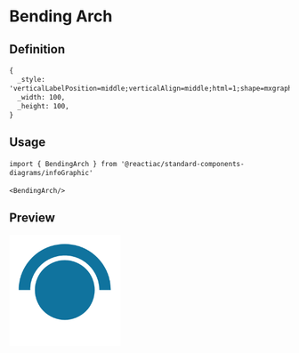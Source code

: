 # Bending Arch

## Definition

```
{
  _style: 'verticalLabelPosition=middle;verticalAlign=middle;html=1;shape=mxgraph.infographic.bendingArch;startAngle=0.75;endAngle=0.25;arcWidth=0.25;fillColor=#10739E;strokeColor=none;fontSize=19;fontColor=#FFFFFF;labelPosition=center;align=center;fontStyle=1;whiteSpace=wrap;',
  _width: 100,
  _height: 100,
}
```

## Usage

```
import { BendingArch } from '@reactiac/standard-components-diagrams/infoGraphic'

<BendingArch/>
```

## Preview

<img src="./bending-arch.png" width="200"/>
